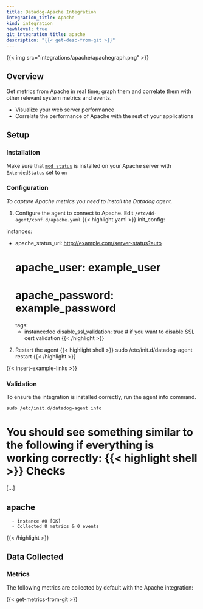 ```yaml
---
title: Datadog-Apache Integration
integration_title: Apache
kind: integration
newhlevel: true
git_integration_title: apache
description: "{{< get-desc-from-git >}}"
---
```


{{< img src="integrations/apache/apachegraph.png" >}}

## Overview

Get metrics from Apache in real time; graph them and correlate them with other relevant system metrics and events.

  * Visualize your web server performance
  * Correlate the performance of Apache with the rest of your applications

## Setup
### Installation

Make sure that [`mod_status`][3] is installed on your Apache server with `ExtendedStatus` set to `on`

### Configuration

*To capture Apache metrics you need to install the Datadog agent.*

1.  Configure the agent to connect to Apache. Edit `/etc/dd-agent/conf.d/apache.yaml`
{{< highlight yaml >}}
init_config:

instances:
  - apache_status_url: http://example.com/server-status?auto
    # apache_user: example_user
    # apache_password: example_password
    tags:
      - instance:foo
    disable_ssl_validation: true # if you want to disable SSL cert validation
{{< /highlight >}}

2. Restart the agent
{{< highlight shell >}}
sudo /etc/init.d/datadog-agent restart
{{< /highlight >}}

{{< insert-example-links >}}

### Validation

To ensure the integration is installed correctly, run the agent info command.

    sudo /etc/init.d/datadog-agent info

You should see something similar to the following if everything is working correctly:
{{< highlight shell >}}
Checks
======

  [...]

  apache
  ------
      - instance #0 [OK]
      - Collected 8 metrics & 0 events
{{< /highlight >}}

## Data Collected
### Metrics

The following metrics are collected by default with the Apache integration:

{{< get-metrics-from-git >}}

[1]: https://github.com/DataDog/integrations-core/blob/master/apache/conf.yaml.example
[2]: https://github.com/DataDog/integrations-core/blob/master/apache/check.py
[3]: http://httpd.apache.org/docs/2.0/mod/mod_status.html
